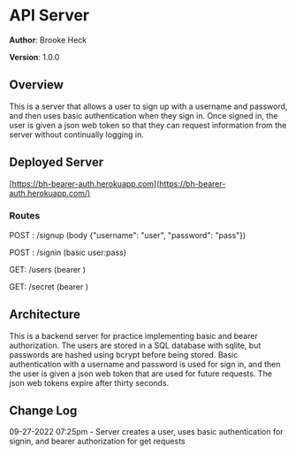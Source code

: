 # API Server

**Author**: Brooke Heck

**Version**: 1.0.0

## Overview
This is a server that allows a user to sign up with a username and password, and then uses basic authentication when they sign in. Once signed in, the user is given a json web token so that they can request information from the server without continually logging in. 

## Deployed Server
[https://bh-bearer-auth.herokuapp.com](https://bh-bearer-auth.herokuapp.com/)

### Routes

POST : /signup (body {"username": "user", "password": "pass"})

POST : /signin (basic user:pass)

GET: /users (bearer <jsonwebtoken>)

GET: /secret (bearer <jsonwebtoken>)



## Architecture
This is a backend server for practice implementing basic and bearer authorization. The users are stored in a SQL database with sqlite, but passwords are hashed using bcrypt before being stored. Basic authentication with a username and password is used for sign in, and then the user is given a json web token that are used for future requests. The json web tokens expire after thirty seconds.

## Change Log
09-27-2022 07:25pm - Server creates a user, uses basic authentication for signin, and bearer authorization for get requests